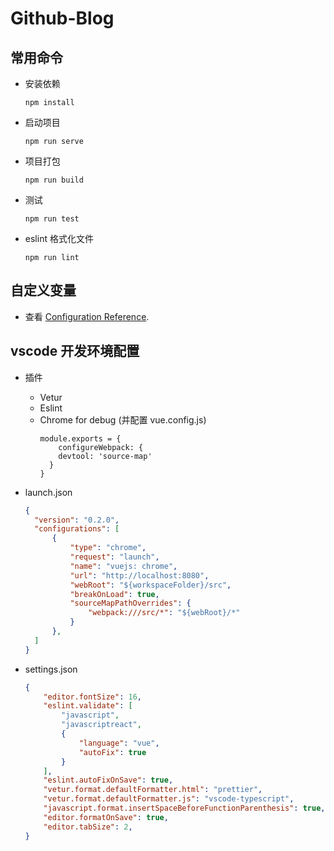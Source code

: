 # Github-Blog

## 常用命令
* 安装依赖
  ```
  npm install
  ```

* 启动项目
  ```
  npm run serve
  ```

* 项目打包
  ```
  npm run build
  ```

* 测试
  ```
  npm run test
  ```

* eslint 格式化文件
  ```
  npm run lint
  ```

## 自定义变量
* 查看 [Configuration Reference](https://cli.vuejs.org/config/).



## vscode 开发环境配置
* 插件
  * Vetur
  * Eslint
  * Chrome for debug (并配置 vue.config.js)
    ```
    module.exports = {
        configureWebpack: {
        devtool: 'source-map'
      }
    }
    ```

* launch.json
  ```json
  {
    "version": "0.2.0",
    "configurations": [
        {
            "type": "chrome",
            "request": "launch",
            "name": "vuejs: chrome",
            "url": "http://localhost:8080",
            "webRoot": "${workspaceFolder}/src",
            "breakOnLoad": true,
            "sourceMapPathOverrides": {
                "webpack:///src/*": "${webRoot}/*"
            }
        },
    ]
  }
  ```

* settings.json
  ```json
  {
      "editor.fontSize": 16,
      "eslint.validate": [
          "javascript",
          "javascriptreact",
          {
              "language": "vue",
              "autoFix": true
          }
      ],
      "eslint.autoFixOnSave": true,
      "vetur.format.defaultFormatter.html": "prettier",
      "vetur.format.defaultFormatter.js": "vscode-typescript",
      "javascript.format.insertSpaceBeforeFunctionParenthesis": true,
      "editor.formatOnSave": true,
      "editor.tabSize": 2,
  }
  ```
